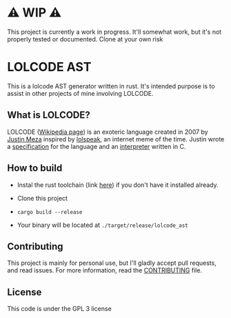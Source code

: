 # ⚠️ WIP ⚠️

This project is currently a work in progress. It'll somewhat work, but it's not
properly tested or documented. Clone at your own risk

# LOLCODE AST

This is a lolcode AST generator written in rust. It's intended purpose is to
assist in other projects of mine involving LOLCODE.

## What is LOLCODE?

LOLCODE ([Wikipedia page](https://en.wikipedia.org/wiki/LOLCODE)) is an exoteric
language created in 2007 by [Justin Meza](https://github.com/justinmeza)
inspired by [lolspeak](https://en.wikipedia.org/wiki/Lolcat), an internet meme
of the time. Justin wrote a
[specification](https://github.com/justinmeza/lolcode-spec) for the language and
an [interpreter](https://github.com/justinmeza/lci) written in C.

## How to build

- Instal the rust toolchain (link
  [here](https://www.rust-lang.org/tools/install)) if you don't have it
  installed already.

- Clone this project

- `cargo build --release`

- Your binary will be located at `./target/release/lolcode_ast`

## Contributing

This project is mainly for personal use, but I'll gladly accept pull requests,
and read issues. For more information, read the [CONTRIBUTING](CONTRIBUTING)
file.

## License

This code is under the GPL 3 license
